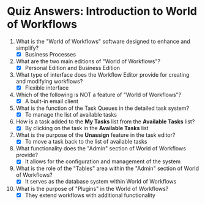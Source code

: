 # Quiz Answers: Introduction to World of Workflows

1. What is the "World of Workflows" software designed to enhance and simplify?
   - [x] Business Processes

2. What are the two main editions of "World of Workflows"?
   - [x] Personal Edition and Business Edition

3. What type of interface does the Workflow Editor provide for creating and modifying workflows?
   - [x] Flexible interface

4. Which of the following is NOT a feature of "World of Workflows"?
   - [x] A built-in email client

5. What is the function of the Task Queues in the detailed task system?
   - [x] To manage the list of available tasks

6. How is a task added to the **My Tasks** list from the **Available Tasks** list?
   - [x] By clicking on the task in the **Available Tasks** list

7. What is the purpose of the **Unassign** feature in the task editor?
   - [x] To move a task back to the list of available tasks

8. What functionality does the "Admin" section of World of Workflows provide?
   - [x] It allows for the configuration and management of the system

9. What is the role of the "Tables" area within the "Admin" section of World of Workflows?
   - [x] It serves as the database system within World of Workflows

10. What is the purpose of "Plugins" in the World of Workflows?
    - [x] They extend workflows with additional functionality